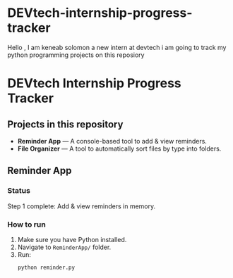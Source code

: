 # DEVtech-internship-progress-tracker
Hello , I am keneab solomon  a new intern at devtech i am going to track my python programming projects on this reposiory
# DEVtech Internship Progress Tracker

## Projects in this repository
- **Reminder App** — A console-based tool to add & view reminders.
- **File Organizer** — A tool to automatically sort files by type into folders.

## Reminder App
### Status
Step 1 complete: Add & view reminders in memory.

### How to run
1. Make sure you have Python installed.
2. Navigate to `ReminderApp/` folder.
3. Run:
   ```bash
   python reminder.py
